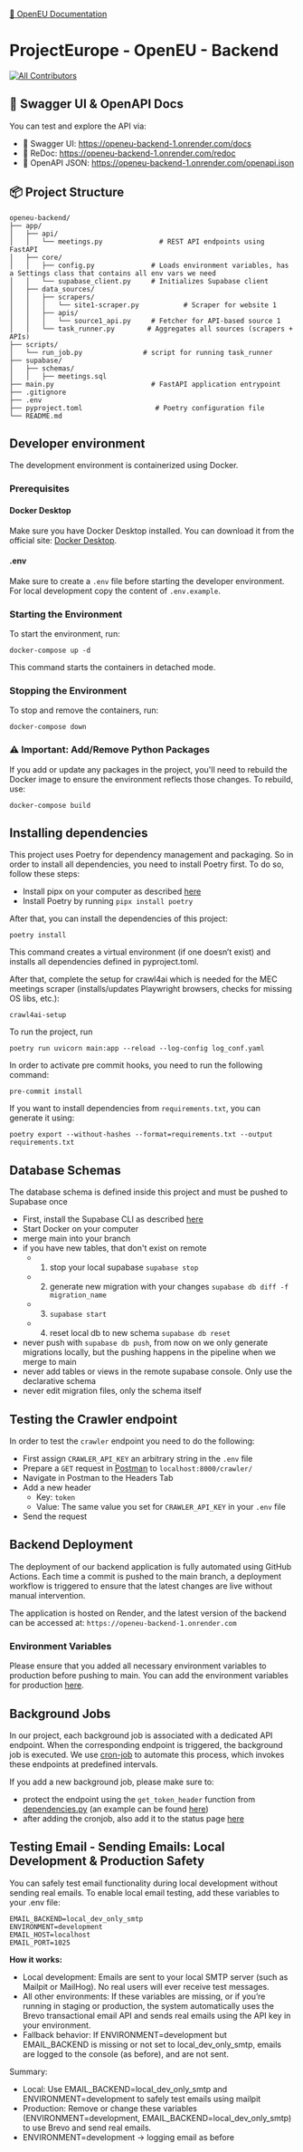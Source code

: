 [📖 OpenEU Documentation](https://docs-openeu.netlify.app/)

# ProjectEurope - OpenEU - Backend

<!-- ALL-CONTRIBUTORS-BADGE:START - Do not remove or modify this section -->

[![All Contributors](https://img.shields.io/badge/all_contributors-16-orange.svg?style=flat-square)](#contributors-)

<!-- ALL-CONTRIBUTORS-BADGE:END -->

## 📘 Swagger UI & OpenAPI Docs

You can test and explore the API via:

- 🧪 Swagger UI: https://openeu-backend-1.onrender.com/docs
- 📕 ReDoc: https://openeu-backend-1.onrender.com/redoc
- 🧾 OpenAPI JSON: https://openeu-backend-1.onrender.com/openapi.json

## 📦 Project Structure

```
openeu-backend/
├── app/
│   ├── api/
│   │   └── meetings.py              # REST API endpoints using FastAPI
│   ├── core/
│   │   ├── config.py              # Loads environment variables, has a Settings class that contains all env vars we need
│   │   └── supabase_client.py     # Initializes Supabase client
│   ├── data_sources/
│   │   ├── scrapers/
│   │   │   └── site1-scraper.py           # Scraper for website 1
│   │   ├── apis/
│   │   │   └── source1_api.py     # Fetcher for API-based source 1
│   │   └── task_runner.py        # Aggregates all sources (scrapers + APIs)
├── scripts/
│   └── run_job.py               # script for running task_runner
├── supabase/
│   ├── schemas/
│   │   ├── meetings.sql
├── main.py                        # FastAPI application entrypoint
├── .gitignore
├── .env
├── pyproject.toml                  # Poetry configuration file
└── README.md
```

## Developer environment
The development environment is containerized using Docker.

### Prerequisites
#### Docker Desktop
Make sure you have Docker Desktop installed. You can download it from the official site: [Docker Desktop](https://www.docker.com/products/docker-desktop/).
#### .env
Make sure to create a `.env` file before starting the developer environment. For local development copy the content of `.env.example`.

### Starting the Environment
To start the environment, run:
```
docker-compose up -d
```
This command starts the containers in detached mode.

### Stopping the Environment
To stop and remove the containers, run:
```
docker-compose down
```
### ⚠️ Important: Add/Remove Python Packages
If you add or update any packages in the project, you'll need to rebuild the Docker image to ensure the environment reflects those changes. To rebuild, use:
```
docker-compose build
```

## Installing dependencies
This project uses Poetry for dependency management and packaging. So in order to install all dependencies, you need to install Poetry first. To do so, follow these steps:
- Install pipx on your computer as described [here](https://pipx.pypa.io/stable/installation/)
- Install Poetry by running ```pipx install poetry```

After that, you can install the dependencies of this project:
```
poetry install
```

This command creates a virtual environment (if one doesn’t exist) and installs all dependencies defined in pyproject.toml. 

After that, complete the setup for crawl4ai which is needed for the MEC meetings scraper (installs/updates Playwright browsers, checks for missing OS libs, etc.):

```
crawl4ai-setup
```

To run the project, run 
```
poetry run uvicorn main:app --reload --log-config log_conf.yaml
```

In order to activate pre commit hooks, you need to run the following command:
```
pre-commit install
```

If you want to install dependencies from `requirements.txt`, you can generate it using:
```
poetry export --without-hashes --format=requirements.txt --output requirements.txt
```

## Database Schemas
The database schema is defined inside this project and must be pushed to Supabase once 
- First, install the Supabase CLI as described [here](https://supabase.com/docs/guides/local-development/cli/getting-started#installing-the-supabase-cli)
- Start Docker on your computer
- merge main into your branch
- if you have new tables, that don't exist on remote
  - 1. stop your local supabase `supabase stop`
  - 2. generate new migration with your changes `supabase db diff -f migration_name`
  - 3. `supabase start`
  - 4. reset local db to new schema `supabase db reset`
- never push with `supabase db push`, from now on we only generate migrations locally, but the pushing happens in the pipeline when we merge to main
- never add tables or views in the remote supabase console. Only use the declarative schema
- never edit migration files, only the schema itself

## Testing the Crawler endpoint
In order to test the `crawler` endpoint you need to do the following: 
 - First assign `CRAWLER_API_KEY` an arbitrary string in the `.env` file
 - Prepare a `GET` request in [Postman](https://www.postman.com/downloads/) to `localhost:8000/crawler/`
 - Navigate in Postman to the Headers Tab
 - Add a new header 
   - Key: `token` 
   - Value: The same value you set for `CRAWLER_API_KEY` in your `.env` file 
 - Send the request

## Backend Deployment
The deployment of our backend application is fully automated using GitHub Actions.
Each time a commit is pushed to the main branch, a deployment workflow is triggered to ensure that the latest changes are live without manual intervention.

The application is hosted on Render, and the latest version of the backend can be accessed at: ```https://openeu-backend-1.onrender.com```

### Environment Variables
Please ensure that you added all necessary environment variables to production before pushing to main.
You can add the environment variables for production [here](https://dashboard.render.com/web/srv-d0vdf7vfte5s739i276g/env).

## Background Jobs
In our project, each background job is associated with a dedicated API endpoint. 
When the corresponding endpoint is triggered, the background job is executed.
We use [cron-job](https://console.cron-job.org/) to automate this process, which invokes these endpoints at predefined intervals.

If you add a new background job, please make sure to: 
- protect the endpoint using the `get_token_header` function from [dependencies.py](./app/dependencies.py) (an example can be found [here](./app/api/crawler.py))
- after adding the cronjob, also add it to the status page [here](https://console.cron-job.org/statuspages/26586)



## Testing Email  - Sending Emails: Local Development & Production Safety
You can safely test email functionality during local development without sending real emails. To enable local email testing, add these variables to your .env file:

```
EMAIL_BACKEND=local_dev_only_smtp
ENVIRONMENT=development
EMAIL_HOST=localhost
EMAIL_PORT=1025
```
**How it works:**
- Local development: Emails are sent to your local SMTP server (such as Mailpit or MailHog). No real users will ever receive test messages.
- All other environments: If these variables are missing, or if you’re running in staging or production, the system automatically uses the Brevo transactional email API and sends real emails using the API key in your environment.
- Fallback behavior: If ENVIRONMENT=development but EMAIL_BACKEND is missing or not set to local_dev_only_smtp, emails are logged to the console (as before), and are not sent.

Summary:
- Local: Use EMAIL_BACKEND=local_dev_only_smtp and ENVIRONMENT=development to safely test emails using mailpit
- Production: Remove or change these variables (ENVIRONMENT=development, EMAIL_BACKEND=local_dev_only_smtp) to use Brevo and send real emails.
- ENVIRONMENT=development -> logging email as before